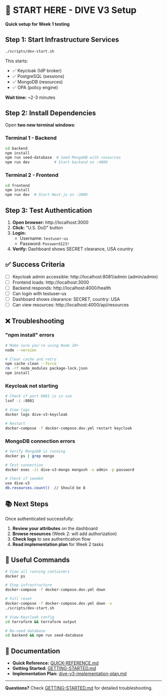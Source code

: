 # 🚀 START HERE - DIVE V3 Setup

**Quick setup for Week 1 testing**

## Step 1: Start Infrastructure Services

```bash
./scripts/dev-start.sh
```

This starts:
- ✅ Keycloak (IdP broker)
- ✅ PostgreSQL (sessions)
- ✅ MongoDB (resources)
- ✅ OPA (policy engine)

**Wait time:** ~2-3 minutes

## Step 2: Install Dependencies

Open **two new terminal windows**:

### Terminal 1 - Backend

```bash
cd backend
npm install
npm run seed-database  # Seed MongoDB with resources
npm run dev           # Start backend on :4000
```

### Terminal 2 - Frontend

```bash
cd frontend
npm install
npm run dev  # Start Next.js on :3000
```

## Step 3: Test Authentication

1. **Open browser:** http://localhost:3000
2. **Click:** "U.S. DoD" button
3. **Login:** 
   - Username: `testuser-us`
   - Password: `Password123!`
4. **Verify:** Dashboard shows SECRET clearance, USA country

## ✅ Success Criteria

- [ ] Keycloak admin accessible: http://localhost:8081/admin (admin/admin)
- [ ] Frontend loads: http://localhost:3000
- [ ] Backend responds: http://localhost:4000/health
- [ ] Can login with testuser-us
- [ ] Dashboard shows clearance: SECRET, country: USA
- [ ] Can view resources: http://localhost:4000/api/resources

## ❌ Troubleshooting

### "npm install" errors

```bash
# Make sure you're using Node 20+
node --version

# Clear cache and retry
npm cache clean --force
rm -rf node_modules package-lock.json
npm install
```

### Keycloak not starting

```bash
# Check if port 8081 is in use
lsof -i :8081

# View logs
docker logs dive-v3-keycloak

# Restart
docker-compose -f docker-compose.dev.yml restart keycloak
```

### MongoDB connection errors

```bash
# Verify MongoDB is running
docker ps | grep mongo

# Test connection
docker exec -it dive-v3-mongo mongosh -u admin -p password

# Check if seeded
use dive-v3
db.resources.count()  // Should be 8
```

## 📚 Next Steps

Once authenticated successfully:

1. **Review your attributes** on the dashboard
2. **Browse resources** (Week 2: will add authorization)
3. **Check logs** to see authentication flow
4. **Read implementation plan** for Week 2 tasks

## 🔧 Useful Commands

```bash
# View all running containers
docker ps

# Stop infrastructure
docker-compose -f docker-compose.dev.yml down

# Full reset
docker-compose -f docker-compose.dev.yml down -v
./scripts/dev-start.sh

# View Keycloak config
cd terraform && terraform output

# Re-seed database
cd backend && npm run seed-database
```

## 📖 Documentation

- **Quick Reference:** [QUICK-REFERENCE.md](QUICK-REFERENCE.md)
- **Getting Started:** [GETTING-STARTED.md](GETTING-STARTED.md)
- **Implementation Plan:** [dive-v3-implementation-plan.md](dive-v3-implementation-plan.md)

---

**Questions?** Check [GETTING-STARTED.md](GETTING-STARTED.md) for detailed troubleshooting.

